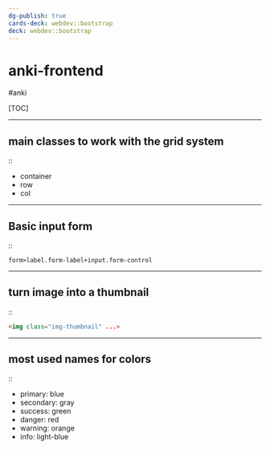 ```yaml
---
dg-publish: true
cards-deck: webdev::bootstrap
deck: webdev::bootstrap
---
```

# anki-frontend

#anki

[TOC]


---

<!-- basicblock-start oid="ObssekNFKMqsKJWK7iyC6amz" -->
## main classes to work with the grid system
::
- container
- row
- col
<!-- basicblock-end -->

---

<!-- basicblock-start oid="ObsOp5x9lL1TfPEYaOm12Bei" -->
## Basic input form
::
```
form>label.form-label+input.form-control
```
<!-- basicblock-end -->

---

<!-- basicblock-start oid="ObsZANaqDwuuMyldE9GHdHyP" -->
## turn image into a thumbnail
::
```html
<img class="img-thumbnail" ...>
```
<!-- basicblock-end -->

---

<!-- basicblock-start oid="ObssNrastKQxJSquSDtvdNsK" -->
## most used names for colors
::
- primary: blue
- secondary: gray
- success: green
- danger: red
- warning: orange
- info: light-blue
<!-- basicblock-end -->
